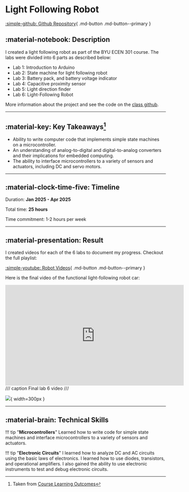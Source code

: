 # Light Following Robot

[:simple-github: Github Repository](https://github.com/randybeard/ECEn-240-301){ .md-button .md-button--primary }

## :material-notebook: Description

I created a light following robot as part of the BYU ECEN 301 course. The labs were divided into 6 parts as described below:

- Lab 1:  Introduction to Arduino
- Lab 2:  State machine for light following robot
- Lab 3:  Battery pack, and battery voltage indicator 
- Lab 4:  Capacitive proximity sensor 
- Lab 5:  Light direction finder
- Lab 6:  Light-Following Robot

More information about the project and see the code on the [class github](https://github.com/randybeard/ECEn-240-301).

***

## :material-key: Key Takeaways[^1]

- Ability to write computer code that implements simple state machines on a microcontroller.
- An understanding of analog-to-digital and digital-to-analog converters and their implications for embedded computing. 
- The ability to interface microcontrollers to a variety of sensors and actuators, including DC and servo motors.

[^1]: Taken from [Course Learning Outcomes](https://catalog.byu.edu/courses/01690-007)

***

## :material-clock-time-five: Timeline

Duration: **Jan 2025 - Apr 2025**

Total time: **25 hours**

Time commitment: 1-2 hours per week

***

## :material-presentation: Result

I created videos for each of the 6 labs to document my progress. Checkout the full playlist:

[:simple-youtube: Robot Videos](https://www.youtube.com/playlist?list=PLowFtg2jVw8Sx9KG8gbls--YKVguQC0Y6){ .md-button .md-button--primary }

Here is the final video of the functional light-following robot car:

<iframe width="560" height="315" src="https://www.youtube.com/embed/UYye4r7Mz_k?si=ksJw49LCWdeQp19b" title="YouTube video player" frameborder="0" allow="accelerometer; autoplay; clipboard-write; encrypted-media; gyroscope; picture-in-picture; web-share" referrerpolicy="strict-origin-when-cross-origin" allowfullscreen></iframe>
/// caption
Final lab 6 video
///

![](#){ width=300px }

***

## :material-brain: Technical Skills

!!! tip "**Microcontrollers**"
    Learned how to write code for simple state machines and interface microcontrollers to a variety of sensors and actuators. 

!!! tip "**Electronic Circuits**"
    I learned how to analyze DC and AC circuits using the basic laws of electronics. I learned how to use diodes, transistors, and operational amplifiers. I also gained the ability to use electronic instruments to test and debug electronic circuits.
